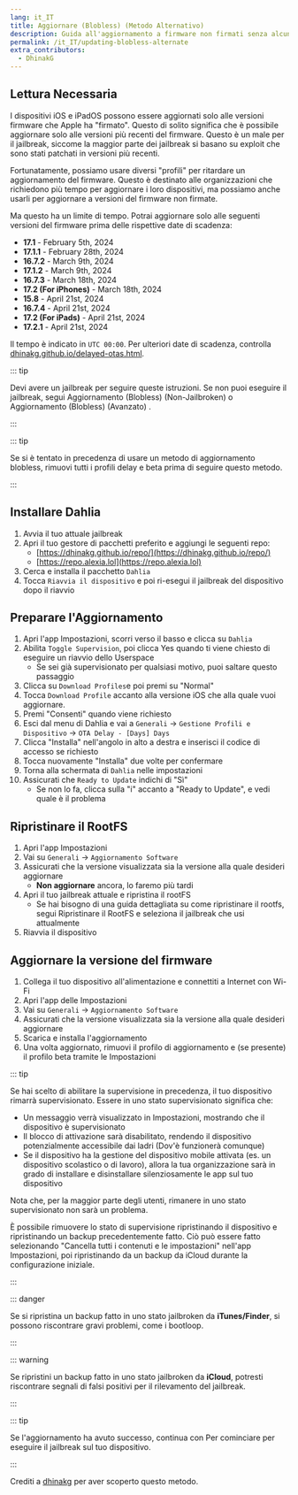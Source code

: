 ```yaml
---
lang: it_IT
title: Aggiornare (Blobless) (Metodo Alternativo)
description: Guida all'aggiornamento a firmware non firmati senza alcun blob utilizzando il profilo di Delay.
permalink: /it_IT/updating-blobless-alternate
extra_contributors:
  - DhinakG
---
```


## Lettura Necessaria

I dispositivi iOS e iPadOS possono essere aggiornati solo alle versioni firmware che Apple ha "firmato". Questo di solito significa che è possibile aggiornare solo alle versioni più recenti del firmware. Questo è un male per il jailbreak, siccome la maggior parte dei jailbreak si basano su exploit che sono stati patchati in versioni più recenti.

Fortunatamente, possiamo usare diversi "profili" per ritardare un aggiornamento del firmware. Questo è destinato alle organizzazioni che richiedono più tempo per aggiornare i loro dispositivi, ma possiamo anche usarli per aggiornare a versioni del firmware non firmate.

Ma questo ha un limite di tempo. Potrai aggiornare solo alle seguenti versioni del firmware prima delle rispettive date di scadenza:

- **17.1** - February 5th, 2024
- **17.1.1** - February 28th, 2024
- **16.7.2** - March 9th, 2024
- **17.1.2** - March 9th, 2024
- **16.7.3** - March 18th, 2024
- **17.2 (For iPhones)** - March 18th, 2024
- **15.8** - April 21st, 2024
- **16.7.4** - April 21st, 2024
- **17.2 (For iPads)** - April 21st, 2024
- **17.2.1** - April 21st, 2024

Il tempo è indicato in `UTC 00:00`. Per ulteriori date di scadenza, controlla [dhinakg.github.io/delayed-otas.html](https://dhinakg.github.io/delayed-otas.html).

::: tip

Devi avere un jailbreak per seguire queste istruzioni. Se non puoi eseguire il jailbreak, segui <router-link to="/updating-blobless-nonjailbroken">Aggiornamento (Blobless) (Non-Jailbroken)</router-link> o <router-link to="/updating-blobless-advanced">Aggiornamento (Blobless) (Avanzato)</router-link> .

:::

::: tip

Se si è tentato in precedenza di usare un metodo di aggiornamento blobless, rimuovi tutti i profili delay e beta prima di seguire questo metodo.

:::

## Installare Dahlia

1. Avvia il tuo attuale jailbreak
1. Apri il tuo gestore di pacchetti preferito e aggiungi le seguenti repo:
    - [https://dhinakg.github.io/repo/](https://dhinakg.github.io/repo/)
    - [https://repo.alexia.lol](https://repo.alexia.lol)
1. Cerca e installa il pacchetto `Dahlia`
1. Tocca `Riavvia il dispositivo` e poi ri-esegui il jailbreak del dispositivo dopo il riavvio

## Preparare l'Aggiornamento

1. Apri l'app Impostazioni, scorri verso il basso e clicca su `Dahlia`
1. Abilita `Toggle Supervision`, poi clicca Yes quando ti viene chiesto di eseguire un riavvio dello Userspace
   - Se sei già supervisionato per qualsiasi motivo, puoi saltare questo passaggio
1. Clicca su `Download Profiles`e poi premi su "Normal"
1. Tocca `Download Profile` accanto alla versione iOS che alla quale vuoi aggiornare.
1. Premi "Consenti" quando viene richiesto
1. Esci dal menu di Dahlia e vai a `Generali` -> `Gestione Profili e Dispositivo` -> `OTA Delay - [Days] Days`
1. Clicca "Installa" nell'angolo in alto a destra e inserisci il codice di accesso se richiesto
1. Tocca nuovamente "Installa" due volte per confermare
1. Torna alla schermata di `Dahlia` nelle impostazioni
1. Assicurati che `Ready to Update` indichi di "Sì"
   - Se non lo fa, clicca sulla "i" accanto a "Ready to Update", e vedi quale è il problema

## Ripristinare il RootFS

1. Apri l'app Impostazioni
1. Vai su `Generali` -> `Aggiornamento Software`
1. Assicurati che la versione visualizzata sia la versione alla quale desideri aggiornare
    - **Non aggiornare** ancora, lo faremo più tardi
1. Apri il tuo jailbreak attuale e ripristina il rootFS
    - Se hai bisogno di una guida dettagliata su come ripristinare il rootfs, segui <router-link to="/restoring-rootfs">Ripristinare il RootFS</router-link> e seleziona il jailbreak che usi attualmente
1. Riavvia il dispositivo

## Aggiornare la versione del firmware

1. Collega il tuo dispositivo all'alimentazione e connettiti a Internet con Wi-Fi
1. Apri l'app delle Impostazioni
1. Vai su `Generali` -> `Aggiornamento Software`
1. Assicurati che la versione visualizzata sia la versione alla quale desideri aggiornare
1. Scarica e installa l'aggiornamento
1. Una volta aggiornato, rimuovi il profilo di aggiornamento e (se presente) il profilo beta tramite le Impostazioni

::: tip

Se hai scelto di abilitare la supervisione in precedenza, il tuo dispositivo rimarrà supervisionato. Essere in uno stato supervisionato significa che:

- Un messaggio verrà visualizzato in Impostazioni, mostrando che il dispositivo è supervisionato
- Il blocco di attivazione sarà disabilitato, rendendo il dispositivo potenzialmente accessibile dai ladri (Dov'è funzionerà comunque)
- Se il dispositivo ha la gestione del dispositivo mobile attivata (es. un dispositivo scolastico o di lavoro), allora la tua organizzazione sarà in grado di installare e disinstallare silenziosamente le app sul tuo dispositivo

Nota che, per la maggior parte degli utenti, rimanere in uno stato supervisionato non sarà un problema.

È possibile rimuovere lo stato di supervisione ripristinando il dispositivo e ripristinando un backup precedentemente fatto. Ciò può essere fatto selezionando "Cancella tutti i contenuti e le impostazioni" nell'app Impostazioni, poi ripristinando da un backup da iCloud durante la configurazione iniziale.

:::

::: danger

Se si ripristina un backup fatto in uno stato jailbroken da **iTunes/Finder**, si possono riscontrare gravi problemi, come i bootloop.

:::

::: warning

Se ripristini un backup fatto in uno stato jailbroken da **iCloud**, potresti riscontrare segnali di falsi positivi per il rilevamento del jailbreak.

:::

::: tip

Se l'aggiornamento ha avuto successo, continua con <router-link to="/get-started">Per cominciare</router-link> per eseguire il jailbreak sul tuo dispositivo.

:::

Crediti a [dhinakg](https://github.com/dhinakg/) per aver scoperto questo metodo.
